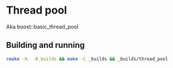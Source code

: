 # Thread pool

Aka boost::basic\_thread\_pool

## Building and running

```bash
cmake -H. -B_builds && make -C _builds && _builds/thread_pool
```
